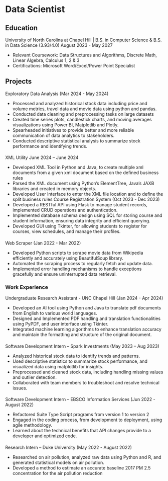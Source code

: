 # Data Scientist

## Education
University of North Carolina at Chapel Hill | B.S. in Computer Science & B.S. in Data Science (3.93/4.0) August 2023 - May 2027
- Relevant Coursework: Data Structures and Algorithms, Discrete Math, Linear Algebra, Calculus 1, 2 & 3
- Certifications: Microsoft Word/Excel/Power Point Specialist

## Projects
Exploratory Data Analysis (Mar 2024 - May 2024)
- Processed and analyzed historical stock data including price and volume metrics, travel data and movie data using python and pandas.
- Conducted data cleaning and preprocessing tasks on large datasets
- Created time series plots, candlestick charts, and moving averages visualizations using Power BI, Matplotlib and Plotly.
- Spearheaded initiatives to provide better and more reliable communication of data analytics to stakeholders.
- Conducted descriptive statistical analysis to summarize stock performance and identifying trends. 
#### 
XML Utility June 2024 – June 2024
- Developed XML Tool in Python and Java, to create multiple xml documents from a given xml document based on the defined business rules
- Parsed the XML document using Python’s ElementTree, Java’s JAXB libraries and created in memory objects.
- Developed User Interface to enter the XML file location and to define the split business rules
Course Registration System (Oct 2023 - Dec 2023)
- Developed a RESTful API using Flask to manage student records, implemented CRUD operations and authentication.
- Implemented database schema design using SQL for storing course and student information, ensuring data integrity
and efficient querying.
- Developed GUI using Tkinter, for allowing students to register for courses, view schedules, and manage their profiles. 
#### 
Web Scraper (Jan 2022 - Mar 2022)
- Developed Python scripts to scrape movie data from Wikipedia efficiently and accurately using BeautifulSoup library.
- Automated the scraping process to regularly fetch and update data.
- Implemented error handling mechanisms to handle exceptions gracefully and ensure uninterrupted data retrieval.
#### 
### Work Experience
Undergraduate Research Assistant - UNC Chapel Hill (Jan 2024 - Apr 2024)
- Developed an AI tool using Python and Java to translate pdf documents from English to various world languages.
- Designed and Implemented PDF handling and translation functionalities using PyPDF, and user interface using Tkinter.
- Integrated machine learning algorithms to enhance translation accuracy and maintain the formatting and structure of
the original document.
#### 
Software Development Intern – Spark Investments (May 2023 – Aug 2023)
- Analyzed historical stock data to identify trends and patterns.
- Used descriptive statistics to summarize stock performance, and visualized data using matplotlib for insights.
- Preprocessed and cleaned stock data, including handling missing values and outlier detection.
- Collaborated with team members to troubleshoot and resolve technical issues.
#### 
Software Development Intern – EBSCO Information Services (Jun 2022 - August 2022)
- Refactored Suite Type Script programs from version 1 to version 2
- Engaged in the coding process, from development to deployment, using agile methodology.
- Learned about the technical benefits that API changes provide to a developer and optimized code.
#### 
Research Intern – Duke University (May 2022 - August 2022)
- Researched on air pollution, analyzed raw data using Python and R, and generated statistical models on air pollution.
- Developed a method to estimate an accurate baseline 2017 PM 2.5 concentration for the air pollution reduction

